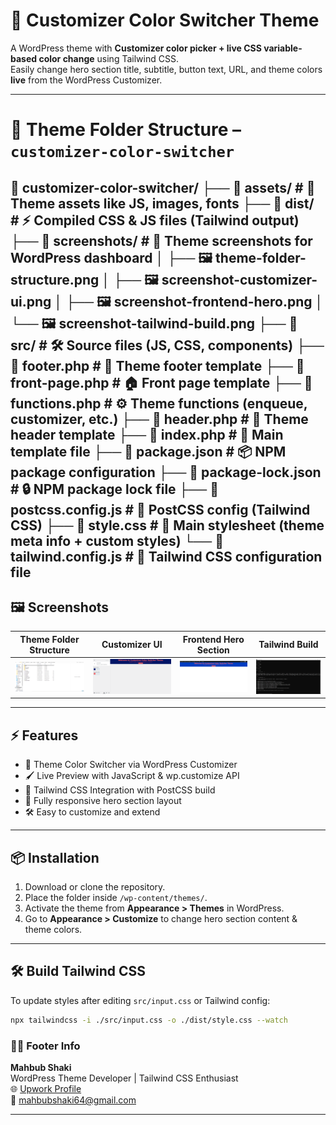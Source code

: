 # 🎨 Customizer Color Switcher Theme

A WordPress theme with **Customizer color picker + live CSS variable-based color change** using Tailwind CSS.  
Easily change hero section title, subtitle, button text, URL, and theme colors **live** from the WordPress Customizer.

---

# 🎨 Theme Folder Structure – `customizer-color-switcher`
📂 customizer-color-switcher/
├── 📁 assets/ # 🎯 Theme assets like JS, images, fonts
├── 📁 dist/ # ⚡ Compiled CSS & JS files (Tailwind output)
├── 📁 screenshots/ # 📸 Theme screenshots for WordPress dashboard
│ ├── 🖼️ theme-folder-structure.png
│ ├── 🖼️ screenshot-customizer-ui.png
│ ├── 🖼️ screenshot-frontend-hero.png
│ └── 🖼️ screenshot-tailwind-build.png
├── 📁 src/ # 🛠 Source files (JS, CSS, components)
├── 📄 footer.php # 🔻 Theme footer template
├── 📄 front-page.php # 🏠 Front page template
├── 📄 functions.php # ⚙️ Theme functions (enqueue, customizer, etc.)
├── 📄 header.php # 🔺 Theme header template
├── 📄 index.php # 📃 Main template file
├── 📄 package.json # 📦 NPM package configuration
├── 📄 package-lock.json # 🔒 NPM package lock file
├── 📄 postcss.config.js # 🧵 PostCSS config (Tailwind CSS)
├── 📄 style.css # 🎨 Main stylesheet (theme meta info + custom styles)
└── 📄 tailwind.config.js # 🎯 Tailwind CSS configuration file
---

## 🖼️ Screenshots

| Theme Folder Structure | Customizer UI | Frontend Hero Section | Tailwind Build |
|------------------------|--------------|---------------------|----------------|
| ![Theme Folder](screenshots/theme-folder-structure.png) | ![Customizer UI](screenshots/screenshot-customizer-ui.png) | ![Frontend](screenshots/screenshot-frontend-hero.png) | ![Tailwind Build](screenshots/screenshot-tailwind-build.png) |

---

## ⚡ Features
- 🎨 Theme Color Switcher via WordPress Customizer
- 🖌 Live Preview with JavaScript & wp.customize API
- 💨 Tailwind CSS Integration with PostCSS build
- 📱 Fully responsive hero section layout
- 🛠 Easy to customize and extend

---

## 📦 Installation
1. Download or clone the repository.  
2. Place the folder inside `/wp-content/themes/`.  
3. Activate the theme from **Appearance > Themes** in WordPress.  
4. Go to **Appearance > Customize** to change hero section content & theme colors.

---

## 🛠️ Build Tailwind CSS
To update styles after editing `src/input.css` or Tailwind config:
```bash
npx tailwindcss -i ./src/input.css -o ./dist/style.css --watch
```

### 👨‍💻 Footer Info
**Mahbub Shaki**  
WordPress Theme Developer | Tailwind CSS Enthusiast  
🌐 [Upwork Profile](https://www.upwork.com/freelancers/~015df70a23d7f58180)  
📧 mahbubshaki64@gmail.com


---